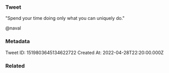 ### Tweet
"Spend your time doing only what you can uniquely do."

@naval

### Metadata
Tweet ID: 1519803645134622722
Created At: 2022-04-28T22:20:00.000Z

### Related

